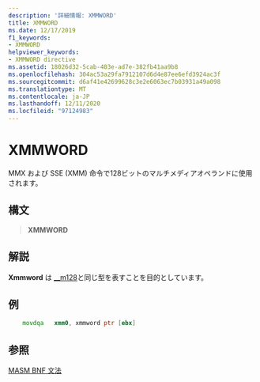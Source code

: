 ```yaml
---
description: '詳細情報: XMMWORD'
title: XMMWORD
ms.date: 12/17/2019
f1_keywords:
- XMMWORD
helpviewer_keywords:
- XMMWORD directive
ms.assetid: 18026d32-5cab-403e-ad7e-382fb41aa9b8
ms.openlocfilehash: 304ac53a29fa7912107d6d4e87ee6efd3924ac3f
ms.sourcegitcommit: d6af41e42699628c3e2e6063ec7b03931a49a098
ms.translationtype: MT
ms.contentlocale: ja-JP
ms.lasthandoff: 12/11/2020
ms.locfileid: "97124983"
---
```

# <a name="xmmword"></a>XMMWORD

MMX および SSE (XMM) 命令で128ビットのマルチメディアオペランドに使用されます。

## <a name="syntax"></a>構文

> **XMMWORD**

## <a name="remarks"></a>解説

**Xmmword** は [__m128](../../cpp/m128.md)と同じ型を表すことを目的としています。

## <a name="example"></a>例

```asm
    movdqa   xmm0, xmmword ptr [ebx]
```

## <a name="see-also"></a>参照

[MASM BNF 文法](masm-bnf-grammar.md)
